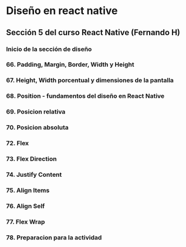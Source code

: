 # Diseño en react native
## Sección 5 del curso React Native (Fernando H)

### Inicio de la sección de diseño
### 66. Padding, Margin, Border, Width y Height
### 67. Height, Width porcentual y dimensiones de la pantalla
### 68. Position - fundamentos del diseño en React Native
### 69. Posicion relativa
### 70. Posicion absoluta
### 72. Flex
### 73. Flex Direction
### 74. Justify Content
### 75. Align Items
### 76. Align Self
### 77. Flex Wrap
### 78. Preparacion para la actividad